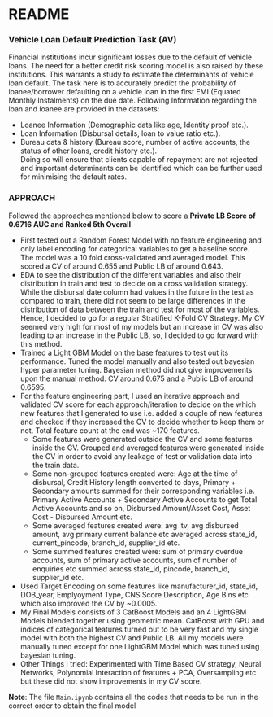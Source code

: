 # README #

### Vehicle Loan Default Prediction Task (AV)

Financial institutions incur significant losses due to the default of vehicle loans. The need for a better credit risk scoring model is also raised by these institutions. This warrants a study to estimate the determinants of vehicle loan default. The task here is to accurately predict the probability of loanee/borrower defaulting on a vehicle loan in the first EMI (Equated Monthly Instalments) on the due date. Following Information regarding the loan and loanee are provided in the datasets:  
* Loanee Information (Demographic data like age, Identity proof etc.). 
* Loan Information (Disbursal details, loan to value ratio etc.). 
* Bureau data & history (Bureau score, number of active accounts, the status of other loans, credit history etc.).   
Doing so will ensure that clients capable of repayment are not rejected and important determinants can be identified which can be
further used for minimising the default rates.  

### APPROACH

Followed the approaches mentioned below to score a **Private LB Score of 0.6716 AUC and Ranked 5th Overall**

* First tested out a Random Forest Model with no feature engineering and only label encoding for categorical variables to get a baseline score. The model was a 10 fold cross-validated and averaged model. This scored a CV of around 0.655 and Public LB of around 0.643. 
* EDA to see the distribution of the different variables and also their distribution in train and test to decide on a cross validation strategy. While the disbursal date column had values in the future in the test as compared to train, there did not seem to be large differences in the distribution of data between the train and test for most of the variables. Hence, I decided to go for a regular Stratified K-Fold CV Strategy. My CV seemed very high for most of my models but an increase in CV was also leading to an increase in the Public LB, so, I decided to go forward with this method. 
* Trained a Light GBM Model on the base features to test out its performance. Tuned the model manually and also tested out bayesian hyper parameter tuning. Bayesian method did not give improvements upon the manual method. CV around 0.675 and a Public LB of around 0.6595.
* For the feature engineering part, I used an iterative approach and validated CV score for each approach/iteration to decide on the which new features that I generated to use i.e. added a couple of new features and checked if they increased the CV to decide whether to keep them or not. Total feature count at the end was ~170 features.
	* Some features were generated outside the CV and some features inside the CV. Grouped and averaged features were generated inside the CV in order to avoid any leakage of test or validation data into the train data.
	* Some non-grouped features created were:  Age at the time of disbursal, Credit History length converted to days, Primary + Secondary amounts summed for their corresponding variables i.e. Primary Active Accounts + Secondary Active Accounts to get Total Active Accounts and so on, Disbursed Amount/Asset Cost, Asset Cost - Disbursed Amount etc.
	* Some averaged features created were: avg ltv, avg disbursed amount, avg primary current balance etc averaged across state_id, current_pincode, branch_id, supplier_id etc.
	* Some summed features created were: sum of primary overdue accounts, sum of primary active accounts, sum of number of enquiries etc summed across state_id, pincode, branch_id, supplier_id etc.
* Used Target Encoding on some features like manufacturer_id, state_id, DOB_year, Emplyoyment Type, CNS Score Description, Age Bins etc which also improved the CV by ~0.0005. 
* My Final Models consists of 3 CatBoost Models and an 4 LightGBM Models blended together using geometric mean. CatBoost with GPU and indices of categorical features turned out to be very fast and my single model with both the highest CV and Public LB. All my models were manually tuned except for one LightGBM Model which was tuned using bayesian tuning. 
* Other Things I tried: Experimented with Time Based CV strategy, Neural Networks, Polynomial Interaction of features + PCA, Oversampling etc but these did not show improvements in my CV score. 

**Note**: The file `Main.ipynb` contains all the codes that needs to be run in the correct order to obtain the final model
